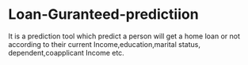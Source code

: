 # Loan-Guranteed-predictiion
It is a prediction tool which predict a person will get a home loan or not according to their current Income,education,marital status, dependent,coapplicant Income etc.
